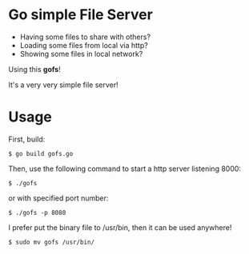 # Go simple File Server

- Having some files to share with others?
- Loading some files from local via http?
- Showing some files in local network?

Using this **gofs**!

It's a very very simple file server!

# Usage

First, build:

    $ go build gofs.go

Then, use the following command to start a http server listening 8000:

    $ ./gofs

or with specified port number:

    $ ./gofs -p 8080

I prefer put the binary file to /usr/bin, then it can be used anywhere!

    $ sudo mv gofs /usr/bin/
